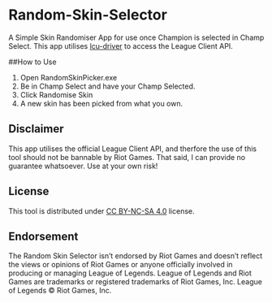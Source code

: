 # Random-Skin-Selector
A Simple Skin Randomiser App for use once Champion is selected in Champ Select. This app utilises [lcu-driver](https://github.com/sousa-andre/lcu-driver) to access the League Client API.

##How to Use
1. Open RandomSkinPicker.exe
2. Be in Champ Select and have your Champ Selected.
3. Click Randomise Skin
4. A new skin has been picked from what you own.

## Disclaimer

This app utilises the official League Client API, and therfore the use of this tool should not be bannable by Riot Games. That said, I can provide no guarantee whatsoever. Use at your own risk!

## License 

This tool is distributed under [CC BY-NC-SA 4.0](https://creativecommons.org/licenses/by-nc-sa/4.0/) license.

## Endorsement

The Random Skin Selector isn’t endorsed by Riot Games and doesn’t reflect the views or opinions of Riot Games or anyone officially involved in producing or managing League of Legends. League of Legends and Riot Games are trademarks or registered trademarks of Riot Games, Inc. League of Legends © Riot Games, Inc.
